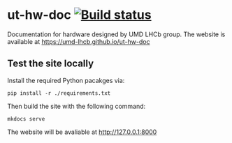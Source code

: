 # ut-hw-doc [![Build status](https://travis-ci.com/umd-lhcb/ut-hw-doc.svg?build)](https://travis-ci.com/umd-lhcb/ut-hw-doc)
Documentation for hardware designed by UMD LHCb group. The website is available
at https://umd-lhcb.github.io/ut-hw-doc


## Test the site locally
Install the required Python pacakges via:
```
pip install -r ./requirements.txt
```

Then build the site with the following command:
```
mkdocs serve
```

The website will be avaliable at http://127.0.0.1:8000
